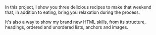 In this project, I show you three delicious recipes to make that weekend that, in addition to eating, bring you relaxation during the process.

It's also a way to show my brand new HTML skills, from its structure, headings, ordered and unordered lists, anchors and images.